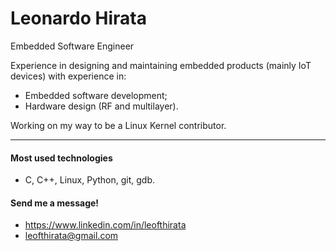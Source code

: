<h1>Leonardo Hirata</h1>

Embedded Software Engineer

Experience in designing and maintaining embedded products (mainly IoT devices) with experience in: 
- Embedded software development;
- Hardware design (RF and multilayer).

Working on my way to be a Linux Kernel contributor.

---
#### Most used technologies
- C, C++, Linux, Python, git, gdb.

#### Send me a message!
- https://www.linkedin.com/in/leofthirata
- leofthirata@gmail.com
